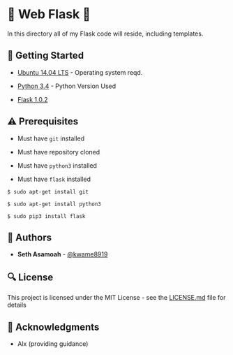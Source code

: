 # :shell: Web Flask :shell:

In this directory all of my Flask code will reside, including templates.

## :running: Getting Started

* [Ubuntu 14.04 LTS](http://releases.ubuntu.com/14.04/) - Operating system reqd.

* [Python 3.4](https://www.python.org/download/releases/3.4.0/) - Python Version Used

* [Flask 1.0.2](http://flask.pocoo.org/docs/1.0/)

## :warning: Prerequisites

* Must have `git` installed

* Must have repository cloned

* Must have `python3` installed

* Must have `flask` installed

```
$ sudo apt-get install git
```

```
$ sudo apt-get install python3
```

```
$ sudo pip3 install flask
```

## :blue_book: Authors
* **Seth Asamoah** - [@kwame8919](https://github.com/Kwame8919)

## :mag: License

This project is licensed under the MIT License - see the [LICENSE.md](https://github.com/Kwame8919/AirBnB_clone_v2/blob/master/LICENSE.md) file for details



## :mega: Acknowledgments

* Alx (providing guidance)
